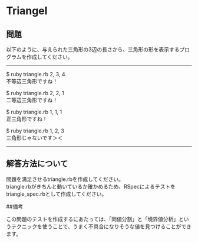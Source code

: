 # Triangel

## 問題

以下のように、与えられた三角形の3辺の長さから、三角形の形を表示するプログラムを作成してください。

***
$ ruby triangle.rb 2, 3, 4  
不等辺三角形ですね！

$ ruby triangle.rb 2, 2, 1  
二等辺三角形ですね！

$ ruby triangle.rb 1, 1, 1  
正三角形ですね！

$ ruby triangle.rb 1, 2, 3  
三角形じゃないです＞＜
***

## 解答方法について

問題を満足させるtriangle.rbを作成してください。  
triangle.rbがきちんと動いているか確かめるため、RSpecによるテストをtriangle_spec.rbとして作成してください。

##備考

この問題のテストを作成するにあたっては、「同値分割」と「境界値分析」というテクニックを使うことで、うまく不具合になりそうな値を見つけることができます。

